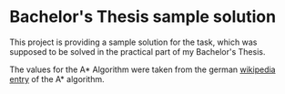 # Bachelor's Thesis sample solution

This project is providing a sample solution for the task, which was supposed to be solved in the practical part of my
Bachelor's Thesis.

The values for the A* Algorithm were taken
from the german [wikipedia entry](https://de.wikipedia.org/wiki/A*-Algorithmus#Anwendungsgebiete) of the A* algorithm.